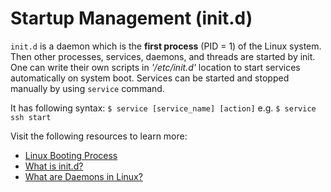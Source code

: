 # Startup Management (init.d)

`init.d` is a daemon which is the **first process** (PID = 1) of the Linux system. Then other processes, services, daemons, and threads are started by init. One can write their own scripts in _'/etc/init.d'_ location to start services automatically on system boot. Services can be started and stopped manually by using `service` command.

It has following syntax: `$ service [service_name] [action]` e.g. `$ service ssh start`

Visit the following resources to learn more:

- [Linux Booting Process](https://www.freecodecamp.org/news/the-linux-booting-process-6-steps-described-in-detail/)
- [What is init.d?](https://www.geeksforgeeks.org/what-is-init-d-in-linux-service-management/)
- [What are Daemons in Linux?](https://itsfoss.com/linux-daemons/)
